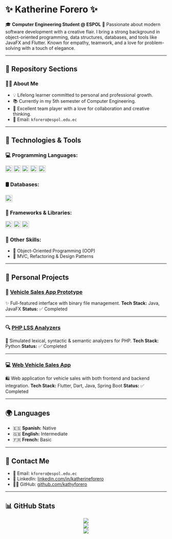 # ✨ Katherine Forero ✨

🎓 **Computer Engineering Student @ ESPOL**
💖 Passionate about modern software development with a creative flair. I bring a strong background in object-oriented programming, data structures, databases, and tools like JavaFX and Flutter. Known for empathy, teamwork, and a love for problem-solving with a touch of elegance.

---

## 💖 Repository Sections

### 💁‍♀️ About Me

* 💡 Lifelong learner committed to personal and professional growth.
* 📚 Currently in my 5th semester of Computer Engineering.
* 🤝 Excellent team player with a love for collaboration and creative thinking.
* 📧 Email: `kforero@espol.edu.ec`

---

## 🧰 Technologies & Tools

### 💻 Programming Languages:

<img src="https://img.shields.io/badge/Java-%23ED8B00.svg?style=plastic&logo=openjdk&logoColor=white" height="22"> <img src="https://img.shields.io/badge/Python-%233776AB.svg?style=plastic&logo=python&logoColor=white" height="22"> <img src="https://img.shields.io/badge/PHP-%23777BB4.svg?style=plastic&logo=php&logoColor=white" height="22"> <img src="https://img.shields.io/badge/Ruby-%23CC342D.svg?style=plastic&logo=ruby&logoColor=white" height="22"> <img src="https://img.shields.io/badge/Dart-%230175C2.svg?style=plastic&logo=dart&logoColor=white" height="22">

### 🛢 Databases:

<img src="https://img.shields.io/badge/MySQL-%2300f.svg?style=plastic&logo=mysql&logoColor=white" height="22">

### 🌈 Frameworks & Libraries:

<img src="https://img.shields.io/badge/JavaFX-%2343853D.svg?style=plastic&logo=java&logoColor=white" height="22"> <img src="https://img.shields.io/badge/Flutter-%2302569B.svg?style=plastic&logo=flutter&logoColor=white" height="22"> <img src="https://img.shields.io/badge/JUnit-%23525d6d.svg?style=plastic&logo=java&logoColor=white" height="22">

### 🧠 Other Skills:

* 🔄 Object-Oriented Programming (OOP)
* 🧠 MVC, Refactoring & Design Patterns

---

## 🌷 Personal Projects

### 🚗 [Vehicle Sales App Prototype](https://github.com/kathyforero/Proyecto-EstructurasDeDatos.git)

✨ Full-featured interface with binary file management.
**Tech Stack:** Java, JavaFX
**Status:** ✅ Completed

---

### 🔍 [PHP LSS Analyzers](https://github.com/kathyforero/ProyectoPHP-AnalizadoresLSS.git)

🧪 Simulated lexical, syntactic & semantic analyzers for PHP.
**Tech Stack:** Python
**Status:** ✅ Completed

---

### 💻 [Web Vehicle Sales App](https://github.com/kathyforero/LP-FINAL.git)

🛍 Web application for vehicle sales with both frontend and backend integration.
**Tech Stack:** Flutter, Dart, Java, Spring Boot
**Status:** ✅ Completed

---

## 🌍 Languages

* 🇪🇸 **Spanish:** Native
* 🇬🇧 **English:** Intermediate
* 🇫🇷 **French:** Basic

---

## 💌 Contact Me

* 📧 Email: `kforero@espol.edu.ec`
* 💼 LinkedIn: [linkedin.com/in/katherineforero](https://www.linkedin.com/in/katherineforero)
* 🐱‍👤 GitHub: [github.com/kathyforero](https://github.com/kathyforero)

---

## 📊 GitHub Stats

<div align="center">

<img src="https://github-readme-streak-stats.herokuapp.com/?user=kathyforero&theme=jolly&hide_border=false" />
<br/>
<img src="https://github-readme-stats.vercel.app/api?username=kathyforero&theme=jolly&hide_border=false&include_all_commits=true&count_private=true" />
<br/>
<img src="https://github-readme-stats.vercel.app/api/top-langs/?username=kathyforero&theme=jolly&hide_border=false&layout=compact" />

</div>
